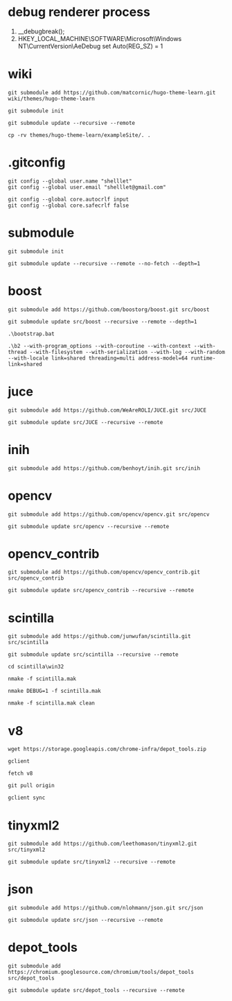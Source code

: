 
# debug renderer process
1. __debugbreak();
2. HKEY_LOCAL_MACHINE\SOFTWARE\Microsoft\Windows NT\CurrentVersion\AeDebug set Auto(REG_SZ) = 1



# wiki

    git submodule add https://github.com/matcornic/hugo-theme-learn.git wiki/themes/hugo-theme-learn

    git submodule init

    git submodule update --recursive --remote

    cp -rv themes/hugo-theme-learn/exampleSite/. .



# .gitconfig
    git config --global user.name "shelllet"
    git config --global user.email "shelllet@gmail.com"

    git config --global core.autocrlf input
    git config --global core.safecrlf false

# submodule
    git submodule init

    git submodule update --recursive --remote --no-fetch --depth=1


# boost

    git submodule add https://github.com/boostorg/boost.git src/boost

    git submodule update src/boost --recursive --remote --depth=1

    .\bootstrap.bat

    .\b2 --with-program_options --with-coroutine --with-context --with-thread --with-filesystem --with-serialization --with-log --with-random --with-locale link=shared threading=multi address-model=64 runtime-link=shared
    
# juce
    git submodule add https://github.com/WeAreROLI/JUCE.git src/JUCE

    git submodule update src/JUCE --recursive --remote

# inih
    git submodule add https://github.com/benhoyt/inih.git src/inih


# opencv

    git submodule add https://github.com/opencv/opencv.git src/opencv
    
    git submodule update src/opencv --recursive --remote
# opencv_contrib

    git submodule add https://github.com/opencv/opencv_contrib.git src/opencv_contrib

    git submodule update src/opencv_contrib --recursive --remote

# scintilla

    git submodule add https://github.com/junwufan/scintilla.git src/scintilla
    
    git submodule update src/scintilla --recursive --remote

    cd scintilla\win32
    
    nmake -f scintilla.mak

    nmake DEBUG=1 -f scintilla.mak
    
    nmake -f scintilla.mak clean

# v8
    wget https://storage.googleapis.com/chrome-infra/depot_tools.zip
    
    gclient

    fetch v8

    git pull origin

    gclient sync

# tinyxml2
    
    git submodule add https://github.com/leethomason/tinyxml2.git src/tinyxml2

    git submodule update src/tinyxml2 --recursive --remote

# json

    git submodule add https://github.com/nlohmann/json.git src/json

    git submodule update src/json --recursive --remote

# depot_tools

    git submodule add https://chromium.googlesource.com/chromium/tools/depot_tools src/depot_tools

    git submodule update src/depot_tools --recursive --remote